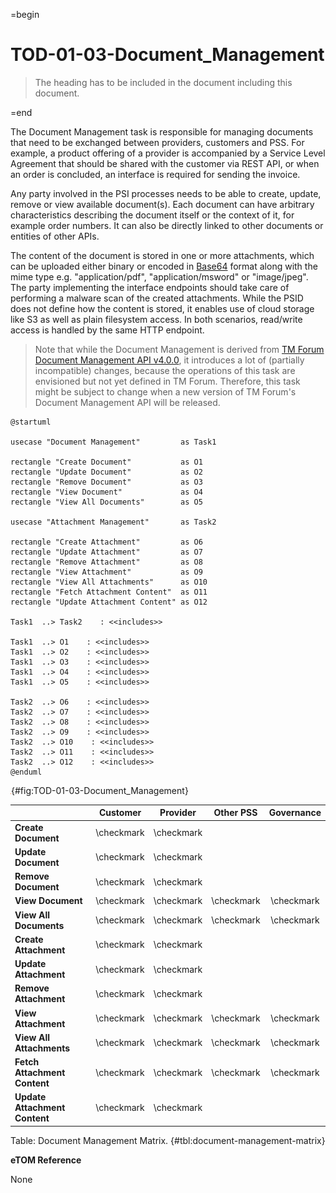=begin

# TOD-01-03-Document_Management

> The heading has to be included in the document including this document.

=end

The Document Management task is responsible for managing documents that need to be exchanged between providers, customers and PSS.
For example, a product offering of a provider is accompanied by a Service Level Agreement that should be shared with the customer via REST API, or when an order is concluded, an interface is required for sending the invoice.

Any party involved in the PSI processes needs to be able to create, update, remove or view available document(s).
Each document can have arbitrary characteristics describing the document itself or the context of it, for example order numbers.
It can also be directly linked to other documents or entities of other APIs.

The content of the document is stored in one or more attachments, which can be uploaded either binary or encoded in [Base64](https://en.wikipedia.org/wiki/Base64) format along with the mime type e.g. "application/pdf", "application/msword" or "image/jpeg".
The party implementing the interface endpoints should take care of performing a malware scan of the created attachments.
While the PSID does not define how the content is stored, it enables use of cloud storage like S3 as well as plain filesystem access.
In both scenarios, read/write access is handled by the same HTTP endpoint.

> Note that while the Document Management is derived from [TM Forum Document Management API v4.0.0](https://tmf-open-api-table-documents.s3.eu-west-1.amazonaws.com/OpenApiTable/4.0.0/user_guides/TMF667_Document_Management_API_REST_Specification_v4-0-0.pdf), it introduces a lot of (partially incompatible) changes, because the operations of this task are envisioned but not yet defined in TM Forum.
> Therefore, this task might be subject to change when a new version of TM Forum's Document Management API will be released.

```plantuml
@startuml

usecase "Document Management"         as Task1

rectangle "Create Document"           as O1
rectangle "Update Document"           as O2
rectangle "Remove Document"           as O3
rectangle "View Document"             as O4
rectangle "View All Documents"        as O5

usecase "Attachment Management"       as Task2

rectangle "Create Attachment"         as O6
rectangle "Update Attachment"         as O7
rectangle "Remove Attachment"         as O8
rectangle "View Attachment"           as O9
rectangle "View All Attachments"      as O10
rectangle "Fetch Attachment Content"  as O11
rectangle "Update Attachment Content" as O12

Task1  ..> Task2    : <<includes>>

Task1  ..> O1    : <<includes>>
Task1  ..> O2    : <<includes>>
Task1  ..> O3    : <<includes>>
Task1  ..> O4    : <<includes>>
Task1  ..> O5    : <<includes>>

Task2  ..> O6    : <<includes>>
Task2  ..> O7    : <<includes>>
Task2  ..> O8    : <<includes>>
Task2  ..> O9    : <<includes>>
Task2  ..> O10    : <<includes>>
Task2  ..> O11    : <<includes>>
Task2  ..> O12    : <<includes>>
@enduml

```

![**TOD-01-03**: Document Management](../../common/pixel.png){#fig:TOD-01-03-Document_Management}

|                               |  Customer  |  Provider  | Other PSS  | Governance |
|-------------------------------|:----------:|:----------:|:----------:|:----------:|
| **Create Document**           | \checkmark | \checkmark |            |            |
| **Update Document**           | \checkmark | \checkmark |            |            |
| **Remove Document**           | \checkmark | \checkmark |            |            |
| **View Document**             | \checkmark | \checkmark | \checkmark | \checkmark |
| **View All Documents**        | \checkmark | \checkmark | \checkmark | \checkmark |
| **Create Attachment**         | \checkmark | \checkmark |            |            |
| **Update Attachment**         | \checkmark | \checkmark |            |            |
| **Remove Attachment**         | \checkmark | \checkmark |            |            |
| **View Attachment**           | \checkmark | \checkmark | \checkmark | \checkmark |
| **View All Attachments**      | \checkmark | \checkmark | \checkmark | \checkmark |
| **Fetch Attachment Content**  | \checkmark | \checkmark | \checkmark | \checkmark |
| **Update Attachment Content** | \checkmark | \checkmark |            |            |

Table: Document Management Matrix. {#tbl:document-management-matrix}

**eTOM Reference**

None
